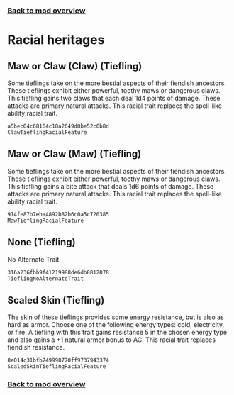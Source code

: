 ### [Back to mod overview](./README.md)

# Racial heritages

## Maw or Claw (Claw) (Tiefling)

Some tieflings take on the more bestial aspects of their fiendish ancestors. These tieflings exhibit either powerful, toothy maws or dangerous claws. This tiefling gains two claws that each deal 1d4 points of damage. These attacks are primary natural attacks. This racial trait replaces the spell-like ability racial trait.

`a5bec04c68164c18a2649d8be52c0b8d`  
`ClawTieflingRacialFeature`  

## Maw or Claw (Maw) (Tiefling)

Some tieflings take on the more bestial aspects of their fiendish ancestors. These tieflings exhibit either powerful, toothy maws or dangerous claws. This tiefling gains a bite attack that deals 1d6 points of damage. These attacks are primary natural attacks. This racial trait replaces the spell-like ability racial trait.

`914fe87b7eba4892b82b6c0a5c720385`  
`MawTieflingRacialFeature`  

## None (Tiefling)

No Alternate Trait

`316a236fbb9f41219988de6db8812878`  
`TieflingNoAlternateTrait`  

## Scaled Skin (Tiefling)

The skin of these tieflings provides some energy resistance, but is also as hard as armor. Choose one of the following energy types: cold, electricity, or fire. A tiefling with this trait gains resistance 5 in the chosen energy type and also gains a +1 natural armor bonus to AC. This racial trait replaces fiendish resistance.

`8e014c31bfb749998770ff9737943374`  
`ScaledSkinTieflingRacialFeature`  


### [Back to mod overview](./README.md)
